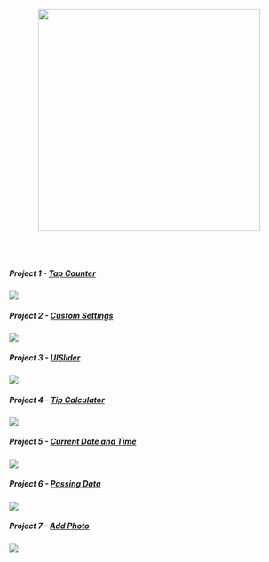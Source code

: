 <br/><br/>
<p align="center"><a href="https://samvlu.com/tutorials.html">
  <img width="400" src="https://user-images.githubusercontent.com/2769158/43699169-da5e1934-990a-11e8-849e-3fb5bf1e5008.png">
</a></p>
<br/><br/>

##### Project 1 - [Tap Counter](https://github.com/Camji55/100-Days-of-Swift/tree/master/Project%201%20-%20Tap%20Counter)
![](https://samvlu.com/images/ios-03-tap-or-hold.gif)

##### Project 2 - [Custom Settings](https://github.com/Camji55/100-Days-of-Swift/tree/master/Project%202%20-%20Writer)
![](https://samvlu.com/images/ios-04-custom-settings.gif)

##### Project 3 - [UISlider](https://github.com/Camji55/100-Days-of-Swift/tree/master/Project%203%20-%20UISlider)
![](https://samvlu.com/images/ios-05-basic-ui-slider.gif)

##### Project 4 - [Tip Calculator](https://github.com/Camji55/100-Days-of-Swift/tree/master/Project%204%20-%20Tip%20Calculator)
![](https://samvlu.com/images/ios-06-tip-calculator.gif)

##### Project 5 - [Current Date and Time](https://github.com/Camji55/100-Days-of-Swift/tree/master/Project%205%20-%20GetDateAndTime)
![](https://samvlu.com/images/ios-07-get-date-time.gif)

##### Project 6 - [Passing Data](https://github.com/Camji55/100-Days-of-Swift/tree/master/Project%206%20-%20Passing%20Data)
![](https://samvlu.com/images/ios-08-passing-data.gif)

##### Project 7 - [Add Photo](https://github.com/Camji55/100-Days-of-Swift/tree/master/Project%207%20-%20Add%20Photo)
![](https://samvlu.com/images/ios-09-add-photo.gif)
